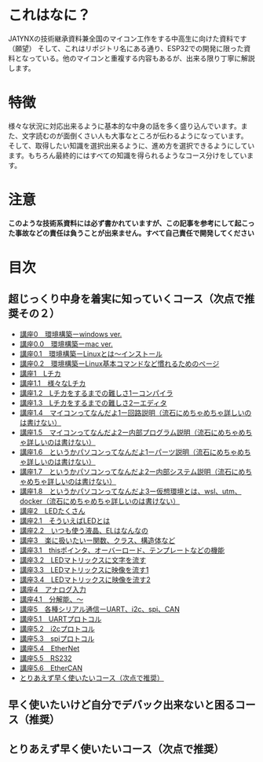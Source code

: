 # これはなに？
JA1YNXの技術継承資料兼全国のマイコン工作をする中高生に向けた資料です（願望）
そして、これはリポジトリ名にある通り、ESP32での開発に限った資料となっている。他のマイコンと重複する内容もあるが、出来る限り丁寧に解説します。

# 特徴
様々な状況に対応出来るように基本的な中身の話を多く盛り込んでいます。また、文字読むのが面倒くさい人も大事なところが伝わるようになっています。
そして、取得したい知識を選択出来るように、進め方を選択できるようにしています。もちろん最終的にはすべての知識を得られるようなコース分けをしています。

# 注意
**このような技術系資料には必ず書かれていますが、この記事を参考にして起こった事故などの責任は負うことが出来ません。すべて自己責任で開発してください**

# 目次
## 超じっくり中身を着実に知っていくコース（次点で推奨その２）
- [講座0　環境構築ーwindows ver.]()
- [講座0.0　環境構築ーmac ver.]()
- [講座0.1　環境構築ーLinuxとは〜インストール]()
- [講座0.2　環境構築ーLinux基本コマンドなど慣れるためのページ]()
- [講座1　Lチカ]()
- [講座1.1　様々なLチカ]()
- [講座1.2　Lチカをするまでの難しさ1ーコンパイラ]()
- [講座1.3　Lチカをするまでの難しさ2ーエディタ]()
- [講座1.4　マイコンってなんだよ1ー回路説明（流石にめちゃめちゃ詳しいのは書けない）]()
- [講座1.5　マイコンってなんだよ2ー内部プログラム説明（流石にめちゃめちゃ詳しいのは書けない）]()
- [講座1.6　というかパソコンってなんだよ1ーパーツ説明（流石にめちゃめちゃ詳しいのは書けない）]()
- [講座1.7　というかパソコンってなんだよ2ー内部システム説明（流石にめちゃめちゃ詳しいのは書けない）]()
- [講座1.8　というかパソコンってなんだよ3ー仮想環境とは、wsl、utm、docker（流石にめちゃめちゃ詳しいのは書けない）]()
- [講座2　LEDたくさん]()
- [講座2.1　そういえばLEDとは]()
- [講座2.2　いつも使う液晶、ELはなんなの]()
- [講座3　楽に扱いたいー関数、クラス、構造体など]()
- [講座3.1　thisポインタ、オーバーロード、テンプレートなどの機能]()
- [講座3.2　LEDマトリックスに文字を流す]()
- [講座3.3　LEDマトリックスに映像を流す1]()
- [講座3.4　LEDマトリックスに映像を流す2]()
- [講座4　アナログ入力]()
- [講座4.1　分解能、〜]()
- [講座5　各種シリアル通信ーUART、i2c、spi、CAN]()
- [講座5.1　UARTプロトコル]()
- [講座5.2　i2cプロトコル]()
- [講座5.3　spiプロトコル]()
- [講座5.4　EtherNet]()
- [講座5.5　RS232]()
- [講座5.6　EtherCAN]()
- [とりあえず早く使いたいコース（次点で推奨）](#とりあえず早く使いたいコース次点で推奨)

## 早く使いたいけど自分でデバック出来ないと困るコース（推奨）
## とりあえず早く使いたいコース（次点で推奨）